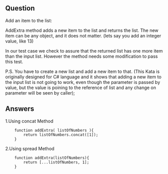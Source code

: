 ## Question
Add an item to the list:

AddExtra method adds a new item to the list and returns the list. The new item can be any object, and it does not matter. (lets say you add an integer value, like 13)

In our test case we check to assure that the returned list has one more item than the input list. However the method needs some modification to pass this test.

P.S. You have to create a new list and add a new item to that. (This Kata is originally designed for C# language and it shows that adding a new item to the input list is not going to work, even though the parameter is passed by value, but the value is poining to the reference of list and any change on parameter will be seen by caller);

## Answers 
1.Using concat Method

        function addExtra( listOfNumbers ){ 
            return listOfNumbers.concat([1]);
        }

2.Using spread Method

        function addExtra(listOfNumbers){
            return [...listOfNumbers, 1];
        }
